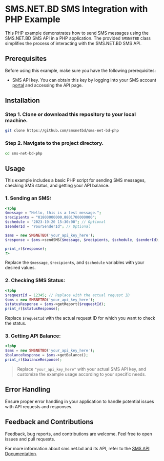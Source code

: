 # SMS.NET.BD SMS Integration with PHP Example

This PHP example demonstrates how to send SMS messages using the SMS.NET.BD SMS API in a PHP application. The provided `SMSNETBD` class simplifies the process of interacting with the SMS.NET.BD SMS API.

## Prerequisites

Before using this example, make sure you have the following prerequisites:

- SMS API key. You can obtain this key by logging into your SMS account [portal](https://portal.sms.net.bd) and accessing the API page.

## Installation

### Step 1. Clone or download this repository to your local machine.

```bash
git clone https://github.com/smsnetbd/sms-net-bd-php
```
### Step 2. Navigate to the project directory.

```bash
cd sms-net-bd-php
```

## Usage

This example includes a basic PHP script for sending SMS messages, checking SMS status, and getting your API balance.

### 1. Sending an SMS:

```php
<?php
$message = "Hello, this is a test message.";
$recipients = "01800000000,8801700000000";
$schedule = "2023-10-20 15:30:00"; // Optional
$senderId = "YourSenderId"; // Optional

$sms = new SMSNETBD('your_api_key_here');
$response = $sms->sendSMS($message, $recipients, $schedule, $senderId);

print_r($response);
?>
```
Replace the `$message`, `$recipients`, and `$schedule` variables with your desired values.

### 2. Checking SMS Status:

```php
<?php
$requestId = 12345; // Replace with the actual request ID
$sms = new SMSNETBD('your_api_key_here');
$statusResponse = $sms->getReport($requestId);
print_r($statusResponse);
```
Replace `$requestId` with the actual request ID for which you want to check the status.

### 3. Getting API Balance:

```php
<?php
$sms = new SMSNETBD('your_api_key_here');
$balanceResponse = $sms->getBalance();
print_r($balanceResponse);
```
> Replace `"your_api_key_here"` with your actual SMS API key, and customize the example usage according to your specific needs.

## Error Handling
Ensure proper error handling in your application to handle potential issues with API requests and responses.

## Feedback and Contributions
Feedback, bug reports, and contributions are welcome. Feel free to open issues and pull requests.

For more information about sms.net.bd and its API, refer to the [SMS API Documentation](https://sms.net.bd/api).
